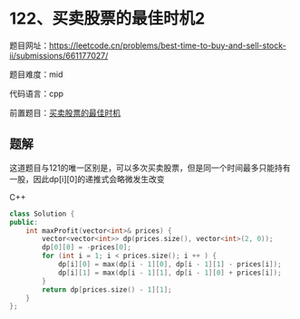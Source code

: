 # 122、买卖股票的最佳时机2
题目网址：https://leetcode.cn/problems/best-time-to-buy-and-sell-stock-ii/submissions/661177027/

题目难度：mid

代码语言：cpp

前置题目：[买卖股票的最佳时机](leetcode121.买卖股票的最佳时机.md)
## 题解
这道题目与121的唯一区别是，可以多次买卖股票，但是同一个时间最多只能持有一股，因此dp[i][0]的递推式会略微发生改变

C++
```cpp
class Solution {
public:
    int maxProfit(vector<int>& prices) {
        vector<vector<int>> dp(prices.size(), vector<int>(2, 0));
        dp[0][0] = -prices[0];
        for (int i = 1; i < prices.size(); i ++ ) {
            dp[i][0] = max(dp[i - 1][0], dp[i - 1][1] - prices[i]);
            dp[i][1] = max(dp[i - 1][1], dp[i - 1][0] + prices[i]);
        }
        return dp[prices.size() - 1][1];
    }
};
```
